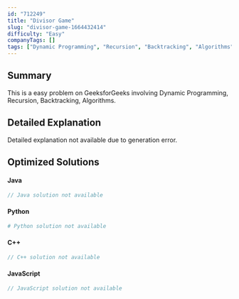 ```yaml
---
id: "712249"
title: "Divisor Game"
slug: "divisor-game-1664432414"
difficulty: "Easy"
companyTags: []
tags: ["Dynamic Programming", "Recursion", "Backtracking", "Algorithms"]
---
```


## Summary

This is a easy problem on GeeksforGeeks involving Dynamic Programming, Recursion, Backtracking, Algorithms.

## Detailed Explanation

Detailed explanation not available due to generation error.

## Optimized Solutions

#### Java
```java
// Java solution not available
```

#### Python
```python
# Python solution not available
```

#### C++
```cpp
// C++ solution not available
```

#### JavaScript
```javascript
// JavaScript solution not available
```